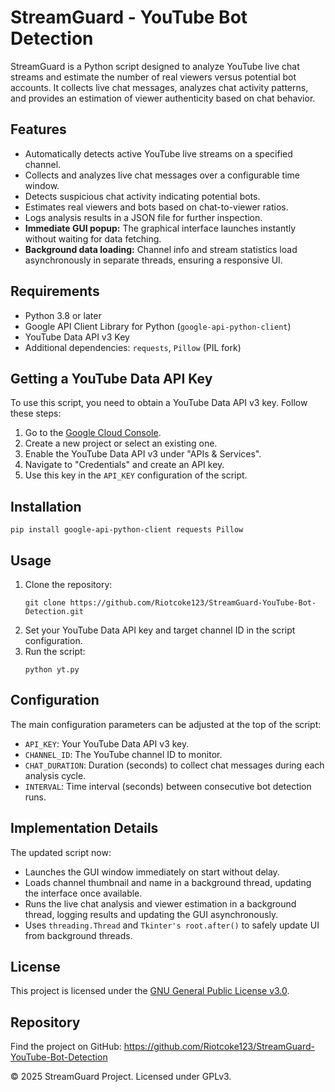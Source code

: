 <!DOCTYPE html>
<html lang="en">
<head>
  <meta charset="UTF-8" />
  <meta name="viewport" content="width=device-width, initial-scale=1" />
  <title>StreamGuard - YouTube Bot Detection</title>
</head>
<body>
  <h1>StreamGuard - YouTube Bot Detection</h1>
  <p>
    StreamGuard is a Python script designed to analyze YouTube live chat streams and estimate the number of real viewers versus potential bot accounts. 
    It collects live chat messages, analyzes chat activity patterns, and provides an estimation of viewer authenticity based on chat behavior.
  </p>

  <h2>Features</h2>
  <ul>
    <li>Automatically detects active YouTube live streams on a specified channel.</li>
    <li>Collects and analyzes live chat messages over a configurable time window.</li>
    <li>Detects suspicious chat activity indicating potential bots.</li>
    <li>Estimates real viewers and bots based on chat-to-viewer ratios.</li>
    <li>Logs analysis results in a JSON file for further inspection.</li>
    <li><strong>Immediate GUI popup:</strong> The graphical interface launches instantly without waiting for data fetching.</li>
    <li><strong>Background data loading:</strong> Channel info and stream statistics load asynchronously in separate threads, ensuring a responsive UI.</li>
  </ul>

  <h2>Requirements</h2>
  <ul>
    <li>Python 3.8 or later</li>
    <li>Google API Client Library for Python (<code>google-api-python-client</code>)</li>
    <li>YouTube Data API v3 Key</li>
    <li>Additional dependencies: <code>requests</code>, <code>Pillow</code> (PIL fork)</li>
  </ul>

  <h2>Getting a YouTube Data API Key</h2>
  <p>
    To use this script, you need to obtain a YouTube Data API v3 key. Follow these steps:
  </p>
  <ol>
    <li>Go to the <a href="https://console.cloud.google.com/" target="_blank" rel="noopener noreferrer">Google Cloud Console</a>.</li>
    <li>Create a new project or select an existing one.</li>
    <li>Enable the YouTube Data API v3 under "APIs & Services".</li>
    <li>Navigate to "Credentials" and create an API key.</li>
    <li>Use this key in the <code>API_KEY</code> configuration of the script.</li>
  </ol>

  <h2>Installation</h2>
  <pre><code>pip install google-api-python-client requests Pillow</code></pre>

  <h2>Usage</h2>
  <ol>
    <li>Clone the repository:
      <pre><code>git clone https://github.com/Riotcoke123/StreamGuard-YouTube-Bot-Detection.git</code></pre>
    </li>
    <li>Set your YouTube Data API key and target channel ID in the script configuration.</li>
    <li>Run the script:
      <pre><code>python yt.py</code></pre>
    </li>
  </ol>

  <h2>Configuration</h2>
  <p>The main configuration parameters can be adjusted at the top of the script:</p>
  <ul>
    <li><code>API_KEY</code>: Your YouTube Data API v3 key.</li>
    <li><code>CHANNEL_ID</code>: The YouTube channel ID to monitor.</li>
    <li><code>CHAT_DURATION</code>: Duration (seconds) to collect chat messages during each analysis cycle.</li>
    <li><code>INTERVAL</code>: Time interval (seconds) between consecutive bot detection runs.</li>
  </ul>

  <h2>Implementation Details</h2>
  <p>The updated script now:</p>
  <ul>
    <li>Launches the GUI window immediately on start without delay.</li>
    <li>Loads channel thumbnail and name in a background thread, updating the interface once available.</li>
    <li>Runs the live chat analysis and viewer estimation in a background thread, logging results and updating the GUI asynchronously.</li>
    <li>Uses <code>threading.Thread</code> and <code>Tkinter's root.after()</code> to safely update UI from background threads.</li>
  </ul>

  <h2>License</h2>
  <p>This project is licensed under the <a href="https://www.gnu.org/licenses/gpl-3.0.en.html" target="_blank" rel="noopener noreferrer">GNU General Public License v3.0</a>.</p>

  <h2>Repository</h2>
  <p>Find the project on GitHub: <a href="https://github.com/Riotcoke123/StreamGuard-YouTube-Bot-Detection" target="_blank" rel="noopener noreferrer">https://github.com/Riotcoke123/StreamGuard-YouTube-Bot-Detection</a></p>

  <footer>
    &copy; 2025 StreamGuard Project. Licensed under GPLv3.
  </footer>
</body>
</html>


